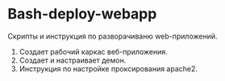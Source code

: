 # Bash-deploy-webapp
Скрипты и инструкция по разворачиваню web-приложений. 
1. Создает рабочий каркас веб-приложения.
2. Создает и настраивает демон.
2. Инструкция по настройке проксирования apache2. 

